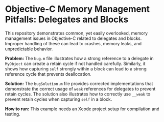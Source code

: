# Objective-C Memory Management Pitfalls: Delegates and Blocks

This repository demonstrates common, yet easily overlooked, memory management issues in Objective-C related to delegates and blocks.  Improper handling of these can lead to crashes, memory leaks, and unpredictable behavior.

**Problem:**
The `bug.m` file illustrates how a strong reference to a delegate in `MyObject` can create a retain cycle if not handled carefully. Similarly, it shows how capturing `self` strongly within a block can lead to a strong reference cycle that prevents deallocation.

**Solution:**
The `bugSolution.m` file provides corrected implementations that demonstrate the correct usage of `weak` references for delegates to prevent retain cycles. The solution also illustrates how to correctly use `__weak` to prevent retain cycles when capturing `self` in a block.

**How to run:**
This example needs an Xcode project setup for compilation and testing.